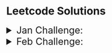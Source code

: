 # Leetcode Solutions

<details close> 
	<summary style="font-size:25px;">Jan Challenge:</summary>
<ol>
<li>

[520. Detect Capital.py](https://github.com/ThisIsSakshi/Leetcode-Solutions/blob/main/Jan%20Challenge/520.%20Detect%20Capital.py) 

</li>
<li>

[290. Word Pattern.py](https://github.com/ThisIsSakshi/Leetcode-Solutions/blob/main/Jan%20Challenge/290.%20Word%20Pattern.py) 

</li>
<li>

[944. Delete Columns to Make Sorted.py](https://github.com/ThisIsSakshi/Leetcode-Solutions/blob/main/Jan%20Challenge/944.%20Delete%20Columns%20to%20Make%20Sorted.py) 

</li>
<li>

[2244. Minimum Rounds to Complete All Tasks.py](https://github.com/ThisIsSakshi/Leetcode-Solutions/blob/main/Jan%20Challenge/2244.%20Minimum%20Rounds%20to%20Complete%20All%20Tasks.py) 

</li>
<li>

[452. Minimum Number of Arrows to Burst Balloons.py](https://github.com/ThisIsSakshi/Leetcode-Solutions/blob/main/Jan%20Challenge/452.%20Minimum%20Number%20of%20Arrows%20to%20Burst%20Balloons.py) 

</li>
<li>

[1833. Maximum Ice Cream Bars.py](https://github.com/ThisIsSakshi/Leetcode-Solutions/blob/main/Jan%20Challenge/1833.%20Maximum%20Ice%20Cream%20Bars.py) 

</li>
<li>

[134. Gas Station.py](https://github.com/ThisIsSakshi/Leetcode-Solutions/blob/main/Jan%20Challenge/134.%20Gas%20Station.py) 

</li>
<li>

[149. Max Points on a Line.py](https://github.com/ThisIsSakshi/Leetcode-Solutions/blob/main/Jan%20Challenge/149.%20Max%20Points%20on%20a%20Line.py) 

</li>
<li>

[144. Binary Tree Preorder Traversal.py](https://github.com/ThisIsSakshi/Leetcode-Solutions/blob/main/Jan%20Challenge/144.%20Binary%20Tree%20Preorder%20Traversal.py) 

</li>
<li>

[100. Same Tree.py](https://github.com/ThisIsSakshi/Leetcode-Solutions/blob/main/Jan%20Challenge/100.%20Same%20Tree.py) 

</li>
<li>

[1443. Minimum Time to Collect All Apples in a Tree.py](https://github.com/ThisIsSakshi/Leetcode-Solutions/blob/main/Jan%20Challenge/1443.%20Minimum%20Time%20to%20Collect%20All%20Apples%20in%20a%20Tree.py) 

</li>
<li>

[1519. Number of Nodes in the Sub-Tree With the Same Label.py](https://github.com/ThisIsSakshi/Leetcode-Solutions/blob/main/Jan%20Challenge/1519.%20Number%20of%20Nodes%20in%20the%20Sub-Tree%20With%20the%20Same%20Label.py) 

</li>
<li>

[2246. Longest Path With Different Adjacent Characters.py](https://github.com/ThisIsSakshi/Leetcode-Solutions/blob/main/Jan%20Challenge/2246.%20Longest%20Path%20With%20Different%20Adjacent%20Characters.py) 

</li>
<li>

[1061. Lexicographically Smallest Equivalent String.py](https://github.com/ThisIsSakshi/Leetcode-Solutions/blob/main/Jan%20Challenge/1061.%20Lexicographically%20Smallest%20Equivalent%20String.py) 

</li>
<li>

[2421. Number of Good Paths.py](https://github.com/ThisIsSakshi/Leetcode-Solutions/blob/main/Jan%20Challenge/2421.%20Number%20of%20Good%20Paths.py) 

</li>
<li>

[57. Insert Interval.py](https://github.com/ThisIsSakshi/Leetcode-Solutions/blob/main/Jan%20Challenge/57.%20Insert%20Interval.py) 

</li>
<li>

[926. Flip String to Monotone Increasing.py](https://github.com/ThisIsSakshi/Leetcode-Solutions/blob/main/Jan%20Challenge/926.%20Flip%20String%20to%20Monotone%20Increasing.py) 

</li>
<li>

[918. Maximum Sum Circular Subarray.py](https://github.com/ThisIsSakshi/Leetcode-Solutions/blob/main/Jan%20Challenge/918.%20Maximum%20Sum%20Circular%20Subarray.py) 

</li>
<li>

[491. Non-decreasing Subsequences.py](https://github.com/ThisIsSakshi/Leetcode-Solutions/blob/main/Jan%20Challenge/491.%20Non-decreasing%20Subsequences.py) 

</li>
<li>

[974. Subarray Sums Divisible by K.py](https://github.com/ThisIsSakshi/Leetcode-Solutions/blob/main/Jan%20Challenge/974.%20Subarray%20Sums%20Divisible%20by%20K.py) 

</li>
<li>

[93. Restore IP Addresses.py](https://github.com/ThisIsSakshi/Leetcode-Solutions/blob/main/Jan%20Challenge/93.%20Restore%20IP%20Addresses.py) 

</li>
<li>

[131. Palindrome Partitioning.py](https://github.com/ThisIsSakshi/Leetcode-Solutions/blob/main/Jan%20Challenge/131.%20Palindrome%20Partitioning.py) 

</li>
<li>

[997. Find the Town Judge.py](https://github.com/ThisIsSakshi/Leetcode-Solutions/blob/main/Jan%20Challenge/997.%20Find%20the%20Town%20Judge.py) 

</li>
<li>

[909. Snakes and Ladders.py](https://github.com/ThisIsSakshi/Leetcode-Solutions/blob/main/Jan%20Challenge/909.%20Snakes%20and%20Ladders.py) 

</li>
<li>

[2359. Find Closest Node to Given Two Nodes.py](https://github.com/ThisIsSakshi/Leetcode-Solutions/blob/main/Jan%20Challenge/2359.%20Find%20Closest%20Node%20to%20Given%20Two%20Nodes.py) 

</li>
<li>

[787. Cheapest Flights Within K Stops.py](https://github.com/ThisIsSakshi/Leetcode-Solutions/blob/main/Jan%20Challenge/787.%20Cheapest%20Flights%20Within%20K%20Stops.py) 

</li>
<li>

[472. Concatenated Words.py](https://github.com/ThisIsSakshi/Leetcode-Solutions/blob/main/Jan%20Challenge/472.%20Concatenated%20Words.py) 

</li>
<li>

[352. Data Stream as Disjoint Intervals.py](https://github.com/ThisIsSakshi/Leetcode-Solutions/blob/main/Jan%20Challenge/352.%20Data%20Stream%20as%20Disjoint%20Intervals.py) 

</li>
<li>

[460. LFU Cache.py](https://github.com/ThisIsSakshi/Leetcode-Solutions/blob/main/Jan%20Challenge/460.%20LFU%20Cache.py) 

</li>
<li>

[1137. N-th Tribonacci Number.py](https://github.com/ThisIsSakshi/Leetcode-Solutions/blob/main/Jan%20Challenge/1137.%20N-th%20Tribonacci%20Number.py) 

</li>
<li>

[1626. Best Team With No Conflicts.py](https://github.com/ThisIsSakshi/Leetcode-Solutions/blob/main/Jan%20Challenge/1626.%20Best%20Team%20With%20No%20Conflicts.py) 

</li>
</ol>
</details>

<details close> 
	<summary style="font-size:25px;">Feb Challenge:</summary>
<ol>
<li>

[1071. Greatest Common Divisor of Strings.py](https://github.com/ThisIsSakshi/Leetcode-Solutions/blob/main/Feb%20Challenge/1071.%20Greatest%20Common%20Divisor%20of%20Strings.py) 

</li>
<li>

[953. Verifying an Alien Dictionary.py](https://github.com/ThisIsSakshi/Leetcode-Solutions/blob/main/Feb%20Challenge/953.%20Verifying%20an%20Alien%20Dictionary.py) 

</li>
<li>

[6. Zigzag Conversion.py](https://github.com/ThisIsSakshi/Leetcode-Solutions/blob/main/Feb%20Challenge/6.%20Zigzag%20Conversion.py) 

</li>
<li>

[438. Find All Anagrams in a String.py](https://github.com/ThisIsSakshi/Leetcode-Solutions/blob/main/Feb%20Challenge/438.%20Find%20All%20Anagrams%20in%20a%20String.py) 

</li>
<li>

[1470. Shuffle the Array.py](https://github.com/ThisIsSakshi/Leetcode-Solutions/blob/main/Feb%20Challenge/1470.%20Shuffle%20the%20Array.py) 

</li>
<li>

[567. Permutation in String.py](https://github.com/ThisIsSakshi/Leetcode-Solutions/blob/main/Feb%20Challenge/567.%20Permutation%20in%20String.py) 

</li>
</ol>
</details>